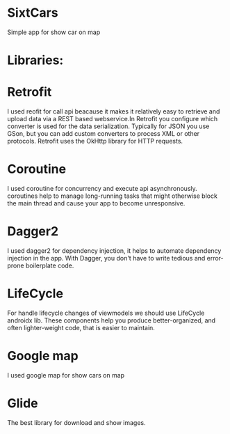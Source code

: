 # SixtCars

Simple app for show car on map

#  Libraries:

# Retrofit

I used reofit for call api beacause it makes it relatively easy to retrieve and upload data via a REST based webservice.In Retrofit you configure which converter is used for the data serialization. Typically for JSON you use GSon, but you can add custom converters to process XML or other protocols. Retrofit uses the OkHttp library for HTTP requests.

# Coroutine

I used coroutine for concurrency and execute api asynchronously. coroutines help to manage long-running tasks that might otherwise block the main thread and cause your app to become unresponsive.

# Dagger2

I used dagger2 for dependency injection, it helps to automate dependency injection in the app. With Dagger, you don't have to write tedious and error-prone boilerplate code.

# LifeCycle

For handle lifecycle changes of viewmodels we should use LifeCycle androidx lib. These components help you produce better-organized, and often lighter-weight code, that is easier to maintain.

# Google map

I used google map for show cars on map

# Glide

The best library for download and show images.
